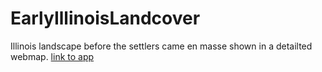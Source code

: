 # EarlyIllinoisLandcover
Illinois landscape before the settlers came en masse shown in a detailted webmap. 
[link to app](https://underjollyroger.github.io/EarlyIllinoisLandcover/#9/41.5764/-88.0609)
